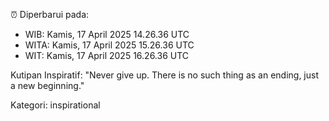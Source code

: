 ⏰ Diperbarui pada:
- WIB: Kamis, 17 April 2025 14.26.36 UTC
- WITA: Kamis, 17 April 2025 15.26.36 UTC
- WIT: Kamis, 17 April 2025 16.26.36 UTC

Kutipan Inspiratif:
"Never give up. There is no such thing as an ending, just a new beginning."


Kategori: inspirational

